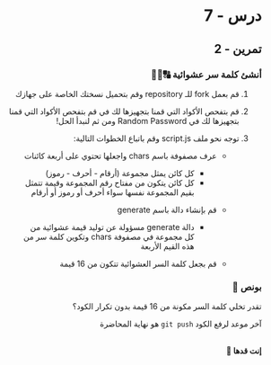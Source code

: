 <div dir="rtl">

# درس - 7

## تمرين - 2

### أنشئ كلمة سر عشوائية 🔠🔡🔢

1. قم بعمل fork للـ repository وقم بتحميل نسختك الخاصة على جهازك
2. قم بتفحص الأكواد التي قمنا بتجهيزها لك في قم بتفحص الأكواد التي قمنا بتجهيزها لك في Random Password ومن ثم لنبدأ الحل!
3. توجه نحو ملف script.js وقم باتباع الخطوات التالية:

   - عرف مصفوفة باسم chars واجعلها تحتوي على أربعة كائنات

     - كل كائن يمثل مجموعة (أرقام - أحرف - رموز)
     - كل كائن يتكون من مفتاح رقم المجموعة وقيمة تتمثل بقيم المجموعة نفسها سواء أحرف أو رموز أو أرقام

   - قم بإنشاء دالة باسم generate

     - دالة generate مسؤولة عن توليد قيمة عشوائية من كل مجموعة في مصفوفة chars وتكوين كلمة سر من هذه القيم الأربعة

   - قم بجعل كلمة السر العشوائية تتكون من 16 قيمة

### بونص 👑

تقدر تخلي كلمة السر مكونة من 16 قيمة بدون تكرار الكود؟

آخر موعد لرفع الكود `git push` هو نهاية المحاضرة

<br>
<b>إنت قدها 💪</b>

</div>
